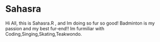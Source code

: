 # Sahasra
Hi All, this is Sahasra.R , and Im doing so fur so good! Badminton is my passion and my best fur-end!! Im furmiliar with Coding,Singing,Skating,Teakwondo.

